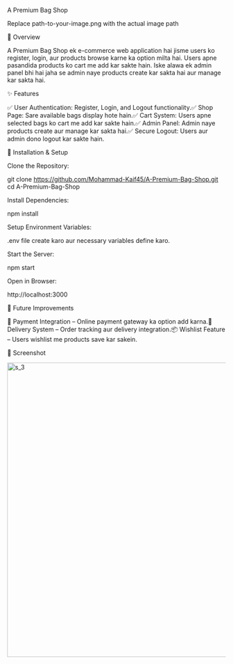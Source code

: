 A Premium Bag Shop

Replace path-to-your-image.png with the actual image path

📌 Overview

A Premium Bag Shop ek e-commerce web application hai jisme users ko register, login, aur products browse karne ka option milta hai. Users apne pasandida products ko cart me add kar sakte hain. Iske alawa ek admin panel bhi hai jaha se admin naye products create kar sakta hai aur manage kar sakta hai.

✨ Features

✅ User Authentication: Register, Login, and Logout functionality.✅ Shop Page: Sare available bags display hote hain.✅ Cart System: Users apne selected bags ko cart me add kar sakte hain.✅ Admin Panel: Admin naye products create aur manage kar sakta hai.✅ Secure Logout: Users aur admin dono logout kar sakte hain.

🔧 Installation & Setup

Clone the Repository:

git clone https://github.com/Mohammad-Kaif45/A-Premium-Bag-Shop.git
cd A-Premium-Bag-Shop

Install Dependencies:

npm install

Setup Environment Variables:

.env file create karo aur necessary variables define karo.

Start the Server:

npm start

Open in Browser:

http://localhost:3000

🚀 Future Improvements

🛒 Payment Integration – Online payment gateway ka option add karna.🚚 Delivery System – Order tracking aur delivery integration.📦 Wishlist Feature – Users wishlist me products save kar sakein.

📸 Screenshot

<img width="677" alt="s_3" src="https://github.com/user-attachments/assets/710db5b1-f66d-4d93-9064-e1fd50ec5364" />
